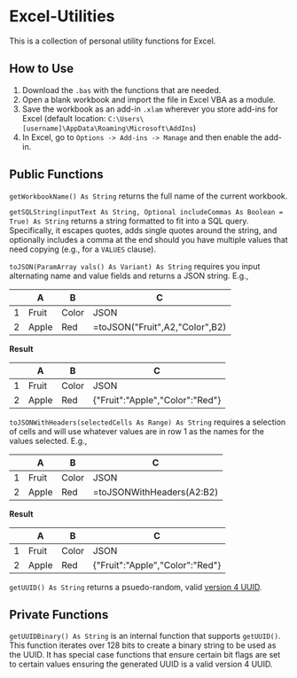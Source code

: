 # Excel-Utilities

This is a collection of personal utility functions for Excel.

## How to Use

1. Download the `.bas` with the functions that are needed.
2. Open a blank workbook and import the file in Excel VBA as a module.
3. Save the workbook as an add-in `.xlam` wherever you store add-ins for Excel (default location: `C:\Users\[username]\AppData\Roaming\Microsoft\AddIns`)
4. In Excel, go to `Options -> Add-ins -> Manage` and then enable the add-in.

## Public Functions

`getWorkbookName() As String` returns the full name of the current workbook.

`getSQLString(inputText As String, Optional includeCommas As Boolean = True) As String` returns a string formatted to fit into a SQL query. Specifically, it escapes quotes, adds single quotes around the string, and optionally includes a comma at the end should you have multiple values that need copying (e.g., for a `VALUES` clause).

`toJSON(ParamArray vals() As Variant) As String` requires you input alternating name and value fields and returns a JSON string. E.g.,

||A|B|C|
|---|---|---|---|
|1|Fruit|Color|JSON|
|2|Apple|Red|=toJSON("Fruit",A2,"Color",B2)

**Result**

||A|B|C|
|---|---|---|---|
|1|Fruit|Color|JSON|
|2|Apple|Red|{"Fruit":"Apple","Color":"Red"}

`toJSONWithHeaders(selectedCells As Range) As String` requires a selection of cells and will use whatever values are in row 1 as the names for the values selected. E.g.,

||A|B|C|
|---|---|---|---|
|1|Fruit|Color|JSON|
|2|Apple|Red|=toJSONWithHeaders(A2:B2)

**Result**

||A|B|C|
|---|---|---|---|
|1|Fruit|Color|JSON|
|2|Apple|Red|{"Fruit":"Apple","Color":"Red"}

`getUUID() As String` returns a psuedo-random, valid [version 4 UUID](https://en.wikipedia.org/wiki/Universally_unique_identifier).

## Private Functions

`getUUIDBinary() As String` is an internal function that supports `getUUID()`. This function iterates over 128 bits to create a binary string to be used as the UUID. It has special case functions that ensure certain bit flags are set to certain values ensuring the generated UUID is a valid version 4 UUID.
